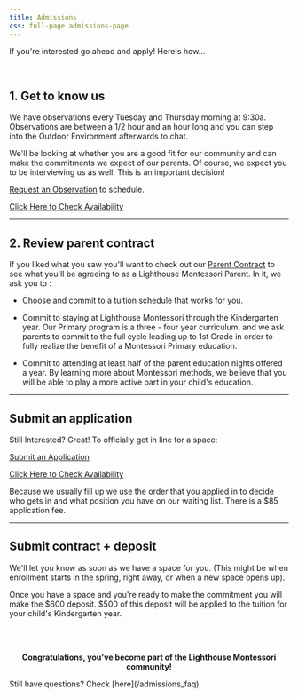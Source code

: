 ```yaml
---
title: Admissions
css: full-page admissions-page
---
```


If you're interested go ahead and apply! Here's how...

<br/>

<div class="step" markdown="1">

## 1. Get to know us

We have observations every Tuesday and Thursday morning at 9:30a. Observations are between a 1/2 hour and an hour long and you can step into the Outdoor Environment afterwards to chat.

We'll be looking at whether you are a good fit for our community and can make the commitments we expect of our parents. Of course, we expect you to be interviewing us as well. This is an important decision!

[Request an Observation](/observation) to schedule.

<a href="https://directory.legup.care/childcare/lighthouse-montessori-school-seattle">Click Here to Check Availability </a>
</div>

------------------------------------------------------------------------

<div class="step" markdown="1">

## 2. Review parent contract

If you liked what you saw you'll want to check out our [Parent Contract](/admission_forms) to see what you'll be agreeing to as a Lighthouse Montessori Parent. In it, we ask you to :

-   Choose and commit to a tuition schedule that works for you.

-   Commit to staying at Lighthouse Montessori through the Kindergarten year. Our Primary program is a three - four year curriculum, and we ask parents to commit to the full cycle leading up to 1st Grade in order to fully realize the benefit of a Montessori Primary education.

- Commit to attending at least half of the parent education nights offered a year. By learning more about Montessori methods, we believe that you will be able to play a more active part in your child's education.

</div>

------------------------------------------------------------------------

<div class="step" markdown="1">

## Submit an application

Still Interested? Great! To officially get in line for a space:

<a href="https://www.legup.care/seattle/ballard/daycare/lighthouse-montessori/waitlist">Submit an Application </a>

<a href="https://directory.legup.care/childcare/lighthouse-montessori-school-seattle">Click Here to Check Availability </a>

Because we usually fill up we use the order that you applied in to decide who gets in and what position you have on our waiting list. There is a $85 application fee.

</div>

------------------------------------------------------------------------

<div class="step" markdown="1">

## Submit contract + deposit

We'll let you know as soon as we have a space for you. (This might be when enrollment starts in the spring, right away, or when a new space opens up).

Once you have a space and you're ready to make the commitment you will make the $600 deposit. $500 of this deposit will be applied to the tuition for your child's Kindergarten year.

</div>
<br/>
<br/>

<p align="center">
<b>Congratulations, you've become part of the Lighthouse Montessori community!</b>

</p>
Still have questions? Check [here](/admissions_faq)

